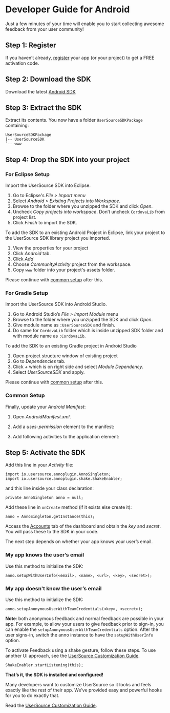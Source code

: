 # Developer Guide for Android

Just a few minutes of your time will enable you to start collecting awesome feedback from your user community!

## Step 1: Register

If you haven’t already, [register]('/register') your app (or your project) to get a FREE activation code. 

## Step 2: Download the SDK

Download the latest [Android SDK](sdk.md)

## Step 3: Extract the SDK

Extract its contents. You now have a folder `UserSourceSDKPackage` containing:

	UserSourceSDKPackage
	|-- UserSourceSDK
	`-- www

## Step 4: Drop the SDK into your project

### For Eclipse Setup

Import the UserSource SDK into Eclipse.
1. Go to Eclipse's _File > Import menu_
1. Select _Android > Existing Projects into Workspace_.
1. Browse to the folder where you unzipped the SDK and click _Open_.
1. Uncheck _Copy projects into workspace_. Don’t uncheck `CordovaLib` from project list.
1. Click _Finish_ to import the SDK.

To add the SDK to an existing Android Project in Eclipse, link your project to the UserSource SDK library project you imported.
1. View the properties for your project
1. Click _Android_ tab.
1. Click _Add_
1. Choose _CommunityActivity_ project from the workspace.
1. Copy `www` folder into your project's assets folder.

Please continue with [common setup](#common) after this.

### For Gradle Setup
Import the UserSource SDK into Android Studio.
1. Go to Android Studio’s _File > Import Module_ menu
1. Browse to the folder where you unzipped the SDK and click _Open_.
1. Give module name as `:UserSourceSDK` and finish.
1. Do same for `CordovaLib` folder which is inside unzipped SDK folder and with module name as `:CordovaLib`.

To add the SDK to an existing Gradle project in Android Studio
1. Open project structure window of existing project
1. Go to _Dependencies_ tab.
1. Click _+_ which is on right side and select _Module Dependency_.
1. Select _UserSourceSDK_ and apply.

Please continue with [common setup](#common) after this.

### <a name="common"></a>Common Setup
Finally, update your _Android Manifest_:
1. Open _AndroidManifest.xml_.
1. Add a _uses-permission_ element to the manifest:
	<uses-permission android:name="android.permission.INTERNET" />
	<uses-permission android:name="android.permission.ACCESS_NETWORK_STATE" />
	<uses-permission android:name="android.permission.WRITE_EXTERNAL_STORAGE" />

1. Add following activities to the application element:
	<activity android:name="io.usersource.anno.CommunityActivity" />
	<activity android:name="io.usersource.anno.AnnoDrawActivity" />
	<activity
	    android:name="io.usersource.annoplugin.shake.ShakeMenu"
	    android:theme="@android:style/Theme.Translucent.NoTitleBar.Fullscreen" />
	<activity android:name="org.pgsqlite.SQLitePlugin" />

## Step 5: Activate the SDK

Add this line in your _Activity_ file:

	import io.usersource.annoplugin.AnnoSingleton;
	import io.usersource.annoplugin.shake.ShakeEnabler;

and this line inside your class declaration:

	private AnnoSingleton anno = null;

Add these line in `onCreate` method (if it exists else create it):

	anno = AnnoSingleton.getInstance(this);

Access the [Accounts](/accounts) tab of the dashboard and obtain the _key_ and _secret_. You will pass these to the SDK in your code.

The next step depends on whether your app knows your user’s email. 

### My app knows the user’s email
Use this method to initialize the SDK:

	anno.setupWithUserInfo(<email>, <name>, <url>, <key>, <secret>);

### My app doesn't know the user’s email

Use this method to initialize the SDK:

	anno.setupAnonymousUserWithTeamCredentials(<key>, <secret>);

**Note**: both anonymous feedback and normal feedback are possible in your app. For example, to allow your users to give feedback prior to sign-in, you can enable the `setupAnonymousUserWithTeamCredentials` option. After the user signs-in, switch the anno instance to have the `setupWithUserInfo` option. 

To activate Feedback using a shake gesture, follow these steps. To use another UI approach, see the [UserSource Customization Guide](androidcg).

	ShakeEnabler.startListening(this);

**That’s it, the SDK is installed and configured!**

Many developers want to customize UserSource so it looks and feels exactly like the rest of their app. We’ve provided easy and powerful hooks for you to do exactly that. 

Read the [UserSource Customization Guide](androidcg).